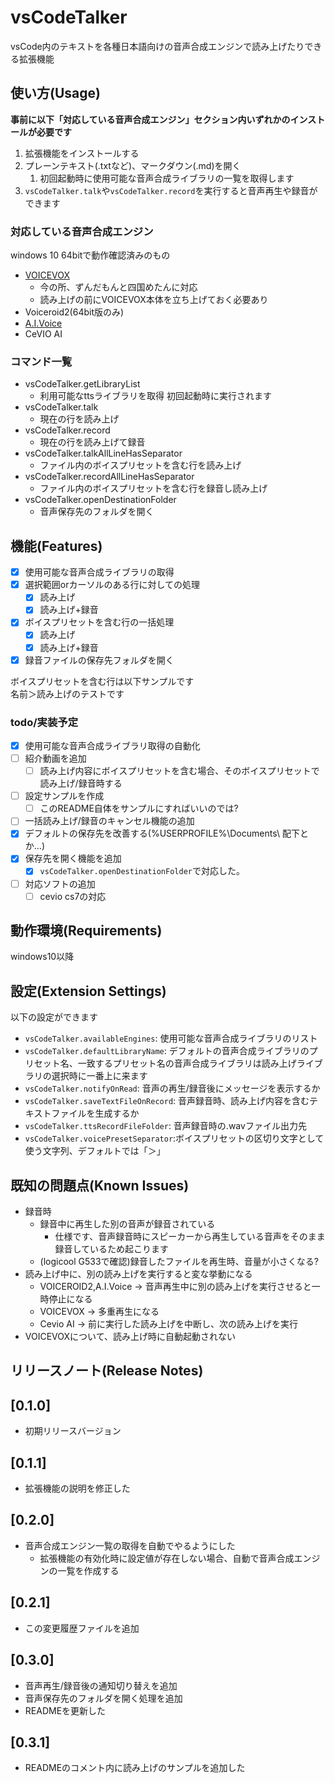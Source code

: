 # vsCodeTalker

vsCode内のテキストを各種日本語向けの音声合成エンジンで読み上げたりできる拡張機能

<!--
四国めたん＞Visual Studio Code内のテキストを読み上げたり録音する拡張機能を作りました。
ずんだもん＞とりあえず読み上げてほしい時には役に立つと思うのだ。でも、どうして攻撃力2300ぐらいの名前にしたのだ？
四国めたん＞日本語用なのが推測できて、名前から何をする拡張機能なのか判別できそうだったからよ。
四国めたん＞現状でもテキストファイルの内容から、aviUtilを使った動画を作れるようにはなってると思うのだわ。
 -->

## 使い方(Usage)
**事前に以下「対応している音声合成エンジン」セクション内いずれかのインストールが必要です**
1. 拡張機能をインストールする
2. プレーンテキスト(.txtなど)、マークダウン(.md)を開く
   1. 初回起動時に使用可能な音声合成ライブラリの一覧を取得します
3. `vsCodeTalker.talk`や`vsCodeTalker.record`を実行すると音声再生や録音ができます

<!-- 
四国めたん＞次に拡張機能の使い方です。
四国めたん＞前提として、読み上げに使う音声合成エンジンをインストールしておく必要があるわ。
雫＞エーアイボイスや、ボイスロイド2を使うには各ライブラリのインストールが必要になります。
四国めたん＞この拡張機能をインストールした後にプレーンテキストや、マークダウンのファイルを開くと自動で使用可能な音声合成ライブラリの一覧を取得するわ。
四国めたん＞あとは各コマンドを実行すると読み上げるわ。
四国めたん＞まずはボイスボックスをインストールしておいて、動作確認することをおすすめするわ。
 -->
### 対応している音声合成エンジン
windows 10 64bitで動作確認済みのもの
* [VOICEVOX](https://voicevox.hiroshiba.jp)
  * 今の所、ずんだもんと四国めたんに対応
  * 読み上げの前にVOICEVOX本体を立ち上げておく必要あり
* Voiceroid2(64bit版のみ)
* [A.I.Voice](https://aivoice.jp/)
* CeVIO AI

<!-- 
四国めたん＞次は対応状況よ。
四国めたん＞とりあえず、ボイスボックスで動くところまでは確認したわ。
ずんだもん＞"つむぎ"とか、最近ボイボ寮に来た子は対応できていないのだ。
きりたん＞ボイスロイドプラスでも、64ビット版のボイスロイド２に移行すれば読み上げできます。
 -->
### コマンド一覧
* vsCodeTalker.getLibraryList 
  * 利用可能なttsライブラリを取得 初回起動時に実行されます
* vsCodeTalker.talk
  * 現在の行を読み上げ
* vsCodeTalker.record
  * 現在の行を読み上げて録音
* vsCodeTalker.talkAllLineHasSeparator
  * ファイル内のボイスプリセットを含む行を読み上げ
* vsCodeTalker.recordAllLineHasSeparator
  * ファイル内のボイスプリセットを含む行を録音し読み上げ
* vsCodeTalker.openDestinationFolder
  * 音声保存先のフォルダを開く

<!-- 
四国めたん＞次にコマンド一覧になるわ。
四国めたん＞このうち、ライブラリ取得は初回起動時に自動実行されるわ・
ずんだもん＞もし使える音声合成ライブラリを増やしたら、再度実行してほしいのだ。
四国めたん＞このリードミーでも一応のテストはできるようになっているわ。
IA＞各種音声合成ライブラリで作成しておいたプリセットの名前をそのまま参照しているよ。
 -->
## 機能(Features)

 - [x] 使用可能な音声合成ライブラリの取得
 - [x] 選択範囲orカーソルのある行に対しての処理
   - [x] 読み上げ
   - [x] 読み上げ+録音
 - [x] ボイスプリセットを含む行の一括処理
   - [x] 読み上げ
   - [x] 読み上げ+録音
 - [x] 録音ファイルの保存先フォルダを開く

ボイスプリセットを含む行は以下サンプルです  
名前＞読み上げのテストです

<!-- 
四国めたん＞次に今実装している機能よ。
四国めたん＞ デフォルトだと、ボイスプリセットのための区切り文字はボイスロイド2に合わせてあるわ。
ずんだもん＞ 使える機能についてはF1を押して、ブイエスコードトーカー とタイプすると見れるのだ。
ブイエスコードトーカー:vsCodeTalker
 -->
### todo/実装予定

 - [x] 使用可能な音声合成ライブラリ取得の自動化
 - [ ] 紹介動画を追加
   - [ ] 読み上げ内容にボイスプリセットを含む場合、そのボイスプリセットで読み上げ/録音時する
 - [ ] 設定サンプルを作成
   - [ ] このREADME自体をサンプルにすればいいのでは?
 - [ ] 一括読み上げ/録音のキャンセル機能の追加
 - [x] デフォルトの保存先を改善する(%USERPROFILE%\\Documents\\ 配下とか…)
 - [x] 保存先を開く機能を追加
   - [x] `vsCodeTalker.openDestinationFolder`で対応した。
 - [ ] 対応ソフトの追加
   - [ ] cevio cs7の対応
<!-- 
四国めたん＞ここに箇条書きしたのが今後作る予定のものなのだわ。
四国めたん＞チェックがついているのは対応済みになるわ。
四国めたん＞紹介動画を作ったらリンク追記するわ。
 -->
## 動作環境(Requirements)

windows10以降
<!-- 
四国めたん＞ このツールから呼び出す音声合成ライブラリがwindowsで動かす想定な以上、windows以外での動作は確認していないわ。
ずんだもん＞マックとかリナックス派にはすまないのだ…
-->
## 設定(Extension Settings)

以下の設定ができます
* `vsCodeTalker.availableEngines`: 使用可能な音声合成ライブラリのリスト
* `vsCodeTalker.defaultLibraryName`: デフォルトの音声合成ライブラリのプリセット名、一致するプリセット名の音声合成ライブラリは読み上げライブラリの選択時に一番上に来ます
* `vsCodeTalker.notifyOnRead`: 音声の再生/録音後にメッセージを表示するか
* `vsCodeTalker.saveTextFileOnRecord`: 音声録音時、読み上げ内容を含むテキストファイルを生成するか
* `vsCodeTalker.ttsRecordFileFolder`: 音声録音時の.wavファイル出力先
* `vsCodeTalker.voicePresetSeparator`:ボイスプリセットの区切り文字として使う文字列、デフォルトでは「＞」
<!-- 
四国めたん＞次は設定内容よ。
四国めたん＞設定内容だけど、より良いネーミングがあったら更新するわ。
四国めたん＞通知の有無はユーザー操作で無効化できるようにはしたのだわ。
 -->
## 既知の問題点(Known Issues)

* 録音時
  * 録音中に再生した別の音声が録音されている
    * 仕様です、音声録音時にスピーカーから再生している音声をそのまま録音しているため起こります
  * (logicool G533で確認)録音したファイルを再生時、音量が小さくなる?
* 読み上げ中に、別の読み上げを実行すると変な挙動になる
  * VOICEROID2,A.I.Voice → 音声再生中に別の読み上げを実行させると一時停止になる
  * VOICEVOX → 多重再生になる
  * Cevio AI → 前に実行した読み上げを中断し、次の読み上げを実行
* VOICEVOXについて、読み上げ時に自動起動されない

<!-- 
四国めたん＞次に現状確認済みの問題点よ。。
ずんだもん＞まだ拡張機能を作ったばかりだから、バグがあったら作者に教えてほしいのだ！
ONE＞録音時にボリュームが低くなる事象は、他のパソコンだと問題なかったんだよね…
-->
## リリースノート(Release Notes)

<!-- 
四国めたん＞後は更新履歴なのだわ
四国めたん＞こういう更新履歴も、ほかのファイルにまとめた方がいいのかしら？
四国めたん＞以上でデモは終わりです。ご視聴ありがとうございました。
 -->
## [0.1.0]

 - 初期リリースバージョン

## [0.1.1]

 - 拡張機能の説明を修正した

## [0.2.0]

 - 音声合成エンジン一覧の取得を自動でやるようにした
   - 拡張機能の有効化時に設定値が存在しない場合、自動で音声合成エンジンの一覧を作成する

## [0.2.1]

 - この変更履歴ファイルを追加

## [0.3.0]

 - 音声再生/録音後の通知切り替えを追加
 - 音声保存先のフォルダを開く処理を追加
 - READMEを更新した

## [0.3.1]

 - READMEのコメント内に読み上げのサンプルを追加した